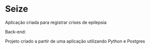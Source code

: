 <h1>Seize</h1>

<p>Aplicação criada para registrar crises de epilepsia</p>


<p>Back-end: </p>

Projeto criado a partir de uma aplicação utilizando Python e Postgres
